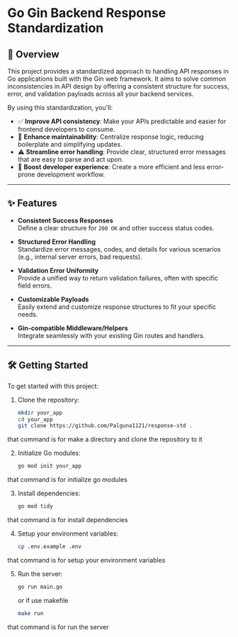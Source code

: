 # Go Gin Backend Response Standardization

## 🚀 Overview

This project provides a standardized approach to handling API responses in Go applications built with the Gin web framework. It aims to solve common inconsistencies in API design by offering a consistent structure for success, error, and validation payloads across all your backend services.

By using this standardization, you'll:

- ✅ **Improve API consistency**: Make your APIs predictable and easier for frontend developers to consume.  
- 🔧 **Enhance maintainability**: Centralize response logic, reducing boilerplate and simplifying updates.  
- ⚠️ **Streamline error handling**: Provide clear, structured error messages that are easy to parse and act upon.  
- 🚀 **Boost developer experience**: Create a more efficient and less error-prone development workflow.

---

## ✨ Features

- **Consistent Success Responses**  
  Define a clear structure for `200 OK` and other success status codes.

- **Structured Error Handling**  
  Standardize error messages, codes, and details for various scenarios (e.g., internal server errors, bad requests).

- **Validation Error Uniformity**  
  Provide a unified way to return validation failures, often with specific field errors.

- **Customizable Payloads**  
  Easily extend and customize response structures to fit your specific needs.

- **Gin-compatible Middleware/Helpers**  
  Integrate seamlessly with your existing Gin routes and handlers.

---

## 🛠️ Getting Started

To get started with this project:

1. Clone the repository:
   ```bash
   mkdir your_app
   cd your_app
   git clone https://github.com/Palguna1121/response-std .
   ```

that command is for make a directory and clone the repository to it

2. Initialize Go modules:
   ```bash
   go mod init your_app
   ```

that command is for initialize go modules

3. Install dependencies:
   ```bash
   go mod tidy
   ```

that command is for install dependencies

4. Setup your environment variables:
   ```bash  
   cp .env.example .env
   ```

that command is for setup your environment variables

5. Run the server:
   ```bash
   go run main.go
   ```
   or if use makefile
   ```bash
   make run
   ```

that command is for run the server